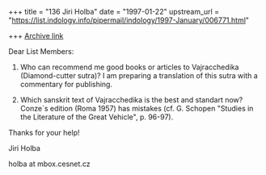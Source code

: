 +++
title = "136 Jiri Holba"
date = "1997-01-22"
upstream_url = "https://list.indology.info/pipermail/indology/1997-January/006771.html"

+++
[Archive link](https://list.indology.info/pipermail/indology/1997-January/006771.html)

Dear List Members:

1) Who can recommend me good books or articles to Vajracchedika
(Diamond-cutter sutra)? I am preparing a translation of this sutra with  a
commentary for publishing. 

2) Which sanskrit  text  of Vajracchedika is the best and standart now?
Conze`s edition (Roma 1957) has  mistakes (cf. G.  Schopen  "Studies in the
Literature of the Great Vehicle", p. 96-97).

Thanks for your help!

Jiri Holba

holba at mbox.cesnet.cz





